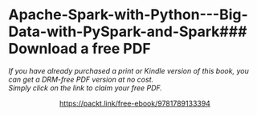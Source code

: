 # Apache-Spark-with-Python---Big-Data-with-PySpark-and-Spark### Download a free PDF

 <i>If you have already purchased a print or Kindle version of this book, you can get a DRM-free PDF version at no cost.<br>Simply click on the link to claim your free PDF.</i>
<p align="center"> <a href="https://packt.link/free-ebook/9781789133394">https://packt.link/free-ebook/9781789133394 </a> </p>
